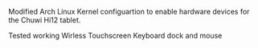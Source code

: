 Modified Arch Linux Kernel configuartion to enable hardware devices for the Chuwi Hi12 tablet.

Tested working
Wirless
Touchscreen
Keyboard dock and mouse


